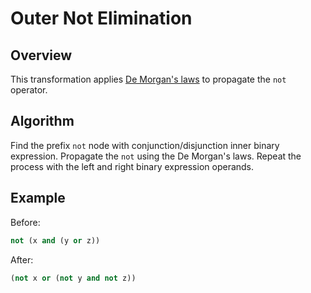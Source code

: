 # Outer Not Elimination

## Overview

This transformation applies [De Morgan's laws](https://en.wikipedia.org/wiki/De_Morgan%27s_laws) to propagate the `not`
operator.

## Algorithm

Find the prefix `not` node with conjunction/disjunction inner binary expression. Propagate the `not` using the De Morgan's
laws. Repeat the process with the left and right binary expression operands.

## Example

Before:

```python
not (x and (y or z))
```

After:

```python
(not x or (not y and not z))
```

